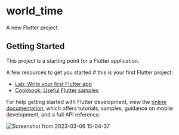 # world_time

A new Flutter project.

## Getting Started

This project is a starting point for a Flutter application.

A few resources to get you started if this is your first Flutter project:

- [Lab: Write your first Flutter app](https://docs.flutter.dev/get-started/codelab)
- [Cookbook: Useful Flutter samples](https://docs.flutter.dev/cookbook)

For help getting started with Flutter development, view the
[online documentation](https://docs.flutter.dev/), which offers tutorials,
samples, guidance on mobile development, and a full API reference.


![Screenshot from 2023-03-06 15-04-37](https://user-images.githubusercontent.com/83822717/223071796-17dcf9cc-d87d-4373-bc76-8f285bafb950.png)
